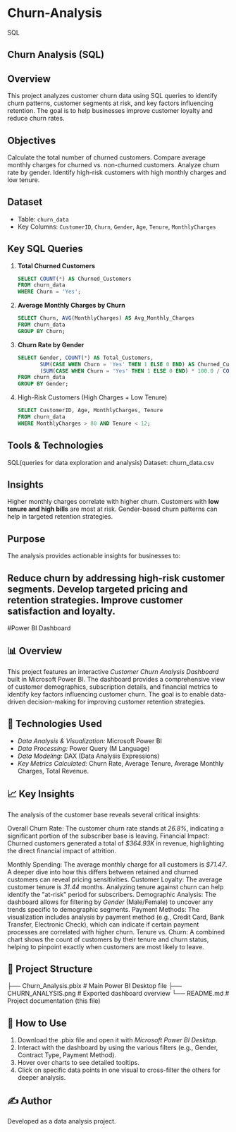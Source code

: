 # Churn-Analysis
SQL

## Churn Analysis (SQL)

## Overview

This project analyzes customer churn data using SQL queries to identify churn patterns, customer segments at risk, and key factors influencing retention. The goal is to help businesses improve customer loyalty and reduce churn rates.

## Objectives

 Calculate the total number of churned customers.
 Compare average monthly charges for churned vs. non-churned customers.
 Analyze churn rate by gender.
 Identify high-risk customers with high monthly charges and low tenure.

## Dataset

* Table: `churn_data`
* Key Columns: `CustomerID`, `Churn`, `Gender`, `Age`, `Tenure`, `MonthlyCharges`

## Key SQL Queries

1. **Total Churned Customers**

   ```sql
   SELECT COUNT(*) AS Churned_Customers 
   FROM churn_data 
   WHERE Churn = 'Yes';
   ```

2. **Average Monthly Charges by Churn**

   ```sql
   SELECT Churn, AVG(MonthlyCharges) AS Avg_Monthly_Charges 
   FROM churn_data 
   GROUP BY Churn;
   ```

3. **Churn Rate by Gender**

   ```sql
   SELECT Gender, COUNT(*) AS Total_Customers,
          SUM(CASE WHEN Churn = 'Yes' THEN 1 ELSE 0 END) AS Churned_Customers,
          (SUM(CASE WHEN Churn = 'Yes' THEN 1 ELSE 0 END) * 100.0 / COUNT(*)) AS Churn_Rate
   FROM churn_data 
   GROUP BY Gender;
   ```

4. High-Risk Customers (High Charges + Low Tenure)

   ```sql
   SELECT CustomerID, Age, MonthlyCharges, Tenure 
   FROM churn_data 
   WHERE MonthlyCharges > 80 AND Tenure < 12;
   ```

## Tools & Technologies

SQL(queries for data exploration and analysis)
Dataset: churn_data.csv

## Insights

Higher monthly charges correlate with higher churn.
 Customers with **low tenure and high bills** are most at risk.
 Gender-based churn patterns can help in targeted retention strategies.

## Purpose

The analysis provides actionable insights for businesses to:

Reduce churn by addressing high-risk customer segments.
Develop targeted pricing and retention strategies.
Improve customer satisfaction and loyalty.
-

#Power BI Dashboard

## 📊 Overview

This project features an interactive *Customer Churn Analysis Dashboard* built in Microsoft Power BI. The dashboard provides a comprehensive view of customer demographics, subscription details, and financial metrics to identify key factors influencing customer churn. The goal is to enable data-driven decision-making for improving customer retention strategies.

## 🚀 Technologies Used

*   *Data Analysis & Visualization:* Microsoft Power BI
*   *Data Processing:* Power Query (M Language)
*   *Data Modeling:* DAX (Data Analysis Expressions)
*   *Key Metrics Calculated:* Churn Rate, Average Tenure, Average Monthly Charges, Total Revenue.

## 📈 Key Insights

The analysis of the customer base reveals several critical insights:

  Overall Churn Rate: The customer churn rate stands at *26.8%*, indicating a significant portion of the subscriber base is leaving.
    Financial Impact: Churned customers generated a total of *$364.93K* in revenue, highlighting the direct financial impact of attrition.
  
Monthly Spending: The average monthly charge for all customers is *$71.47*. A deeper dive into how this differs between retained and churned customers can reveal pricing sensitivities.
Customer Loyalty: The average customer tenure is *31.44* months. Analyzing tenure against churn can help identify the "at-risk" period for subscribers.
Demographic Analysis: The dashboard allows for filtering by *Gender* (Male/Female) to uncover any trends specific to demographic segments.
Payment Methods: The visualization includes analysis by payment method (e.g., Credit Card, Bank Transfer, Electronic Check), which can indicate if certain payment processes are correlated with higher churn.
Tenure vs. Churn: A combined chart shows the count of customers by their tenure and churn status, helping to pinpoint exactly when customers are most likely to leave.

## 📁 Project Structure


├── Churn_Analysis.pbix          # Main Power BI Desktop file
├── CHURN_ANALYSIS.png           # Exported dashboard overview
└── README.md                    # Project documentation (this file)


## 🔮 How to Use

1.  Download the .pbix file and open it with *Microsoft Power BI Desktop*.
2.  Interact with the dashboard by using the various filters (e.g., Gender, Contract Type, Payment Method).
3.  Hover over charts to see detailed tooltips.
4.  Click on specific data points in one visual to cross-filter the others for deeper analysis.

## ✍ Author

Developed as a data analysis project.

